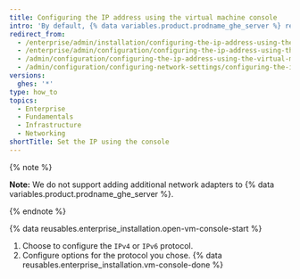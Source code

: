 ```yaml
---
title: Configuring the IP address using the virtual machine console
intro: 'By default, {% data variables.product.prodname_ghe_server %} retrieves network settings via the dynamic host configuration protocol (DHCP). If your platform supports it, or if DHCP is unavailable, you can also configure the network settings using the virtual machine console.'
redirect_from:
  - /enterprise/admin/installation/configuring-the-ip-address-using-the-virtual-machine-console
  - /enterprise/admin/configuration/configuring-the-ip-address-using-the-virtual-machine-console
  - /admin/configuration/configuring-the-ip-address-using-the-virtual-machine-console
  - /admin/configuration/configuring-network-settings/configuring-the-ip-address-using-the-virtual-machine-console
versions:
  ghes: '*'
type: how_to
topics:
  - Enterprise
  - Fundamentals
  - Infrastructure
  - Networking
shortTitle: Set the IP using the console
---
```

{% note %}

**Note:** We do not support adding additional network adapters to {% data variables.product.prodname_ghe_server %}.

{% endnote %}

{% data reusables.enterprise_installation.open-vm-console-start %}
1. Choose to configure the `IPv4` or `IPv6` protocol.
1. Configure options for the protocol you chose.
{% data reusables.enterprise_installation.vm-console-done %}
